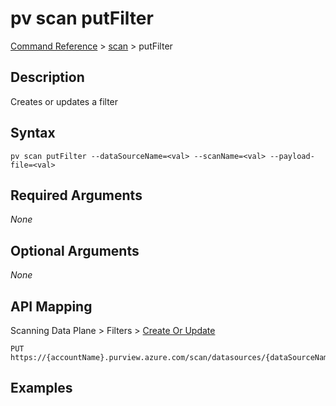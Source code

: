 # pv scan putFilter
[Command Reference](../../../README.md#command-reference) > [scan](./main.md) > putFilter

## Description
Creates or updates a filter

## Syntax
```
pv scan putFilter --dataSourceName=<val> --scanName=<val> --payload-file=<val>
```

## Required Arguments
*None*

## Optional Arguments
*None*

## API Mapping
Scanning Data Plane > Filters > [Create Or Update](https://docs.microsoft.com/en-us/rest/api/purview/scanningdataplane/filters/create-or-update)
```
PUT https://{accountName}.purview.azure.com/scan/datasources/{dataSourceName}/scans/{scanName}/filters/custom
```

## Examples
```powershell

```